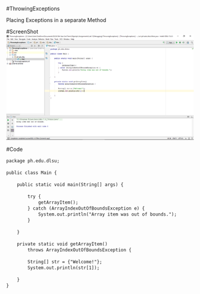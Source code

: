 #ThrowingExceptions

Placing Exceptions in a separate Method

#ScreenShot
![ThrowExcept](ThrowExcept.png)

#Code

~~~
package ph.edu.dlsu;

public class Main {

    public static void main(String[] args) {

        try {
            getArrayItem();
        } catch (ArrayIndexOutOfBoundsException e) {
            System.out.println("Array item was out of bounds.");
        }

    }

    private static void getArrayItem()
        throws ArrayIndexOutOfBoundsException {

        String[] str = {"Welcome!"};
        System.out.println(str[1]);

    }
}
~~~

